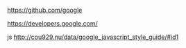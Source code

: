 
https://github.com/google

https://developers.google.com/

js
http://cou929.nu/data/google_javascript_style_guide/#id1

